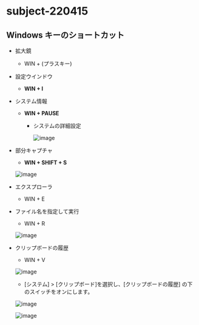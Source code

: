 # subject-220415

## Windows キーのショートカット
- 拡大鏡
  - WIN + (プラスキー) 
- 設定ウインドウ
  - **WIN + I**
- システム情報
  - **WIN + PAUSE**
    - システムの詳細設定
   
      ![image](https://github.com/winofsql/subject-220415/assets/1501327/22cbe8cb-4b6b-464e-ac0c-12f68615cf70)

- 部分キャプチャ
  - **WIN + SHIFT + S**

  ![image](https://user-images.githubusercontent.com/1501327/163702949-88db9a82-60aa-4b55-bfbf-8e09731efb5b.png)
  
- エクスプローラ
  - WIN + E
- ファイル名を指定して実行
  - WIN + R
 
  ![image](https://github.com/winofsql/subject-220415/assets/1501327/43b5f103-9146-4ea5-b8d2-84b4618f554b)
  
- クリップボードの履歴
  - WIN + V
 
  ![image](https://github.com/winofsql/subject-220415/assets/1501327/c7a6be23-d58d-406a-8c52-eba1d38ba179)
  
  - [システム] > [クリップボード]を選択し、[クリップボードの履歴] の下のスイッチをオンにします。
 
  ![image](https://github.com/winofsql/subject-220415/assets/1501327/2a215808-f24e-43c5-a156-8e19f380926e)

  ![image](https://github.com/winofsql/subject-220415/assets/1501327/1ebad471-1db2-4eff-9b87-43bc5fa13422)


